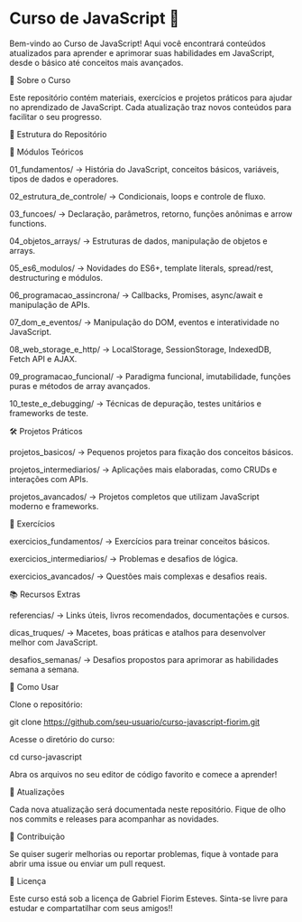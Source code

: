 <h1>Curso de JavaScript 🚀 </h1>  

Bem-vindo ao Curso de JavaScript! Aqui você encontrará conteúdos atualizados para aprender e aprimorar suas habilidades em JavaScript, desde o básico até conceitos mais avançados.

📌 Sobre o Curso

Este repositório contém materiais, exercícios e projetos práticos para ajudar no aprendizado de JavaScript. Cada atualização traz novos conteúdos para facilitar o seu progresso.

📂 Estrutura do Repositório

📖 Módulos Teóricos

01_fundamentos/ → História do JavaScript, conceitos básicos, variáveis, tipos de dados e operadores.

02_estrutura_de_controle/ → Condicionais, loops e controle de fluxo.

03_funcoes/ → Declaração, parâmetros, retorno, funções anônimas e arrow functions.

04_objetos_arrays/ → Estruturas de dados, manipulação de objetos e arrays.

05_es6_modulos/ → Novidades do ES6+, template literals, spread/rest, destructuring e módulos.

06_programacao_assincrona/ → Callbacks, Promises, async/await e manipulação de APIs.

07_dom_e_eventos/ → Manipulação do DOM, eventos e interatividade no JavaScript.

08_web_storage_e_http/ → LocalStorage, SessionStorage, IndexedDB, Fetch API e AJAX.

09_programacao_funcional/ → Paradigma funcional, imutabilidade, funções puras e métodos de array avançados.

10_teste_e_debugging/ → Técnicas de depuração, testes unitários e frameworks de teste.

🛠️ Projetos Práticos

projetos_basicos/ → Pequenos projetos para fixação dos conceitos básicos.

projetos_intermediarios/ → Aplicações mais elaboradas, como CRUDs e interações com APIs.

projetos_avancados/ → Projetos completos que utilizam JavaScript moderno e frameworks.

📝 Exercícios

exercicios_fundamentos/ → Exercícios para treinar conceitos básicos.

exercicios_intermediarios/ → Problemas e desafios de lógica.

exercicios_avancados/ → Questões mais complexas e desafios reais.

📚 Recursos Extras

referencias/ → Links úteis, livros recomendados, documentações e cursos.

dicas_truques/ → Macetes, boas práticas e atalhos para desenvolver melhor com JavaScript.

desafios_semanas/ → Desafios propostos para aprimorar as habilidades semana a semana.

🚀 Como Usar

Clone o repositório:

git clone https://github.com/seu-usuario/curso-javascript-fiorim.git

Acesse o diretório do curso:

cd curso-javascript

Abra os arquivos no seu editor de código favorito e comece a aprender!

📢 Atualizações

Cada nova atualização será documentada neste repositório. Fique de olho nos commits e releases para acompanhar as novidades.

🤝 Contribuição

Se quiser sugerir melhorias ou reportar problemas, fique à vontade para abrir uma issue ou enviar um pull request.

📜 Licença

Este curso está sob a licença de Gabriel Fiorim Esteves. Sinta-se livre para estudar e compartatilhar com seus amigos!!

